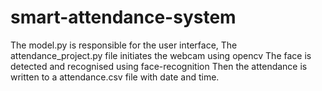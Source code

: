 # smart-attendance-system
The model.py is responsible for the user interface,
The attendance_project.py file initiates the webcam using opencv 
The face is detected and recognised using face-recognition
Then the attendance is written to a attendance.csv file with date and time.
